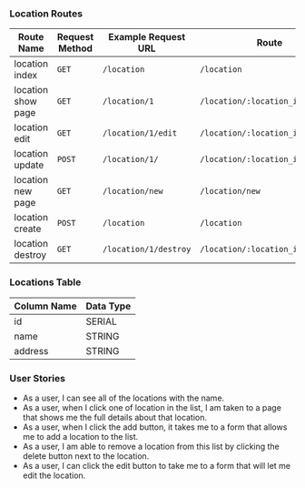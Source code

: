 
### Location Routes
| Route Name     | Request Method | Example Request URL |  Route                   
|----------------|----------------|---------------------|----------------------
| location index     | `GET`          | `/location`            |  `/location`
| location show page | `GET`          | `/location/1`          |  `/location/:location_id`
| location edit      | `GET`          | `/location/1/edit`     |  `/location/:location_id/edit`
| location update    | `POST`         | `/location/1/`         |  `/location/:location_id`
| location new page  | `GET`          | `/location/new`        |  `/location/new`
| location create    | `POST`         | `/location`            |  `/location`
| location destroy   | `GET`          | `/location/1/destroy`  |  `/location/:location_id/destroy`

### Locations Table
| Column Name    | Data Type             
|----------------|----------------
| id             | SERIAL          
| name           | STRING    
| address        | STRING     

### User Stories
* As a user, I can see all of the locations with the name.
* As a user, when I click one of location in the list, I am taken to a page that shows me the full details about that location.
* As a user, when I click the add button, it takes me to a form that allows me to add a location to the list.
* As a user, I am able to remove a location from this list by clicking the delete button next to the location.
* As a user, I can click the edit button to take me to a form that will let me edit the location.
